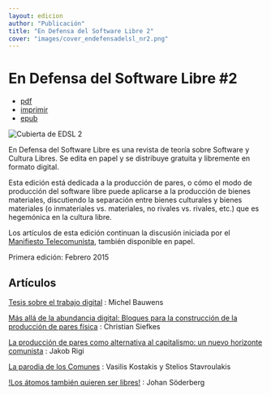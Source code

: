 ```yaml
---
layout: edicion
author: "Publicación"
title: "En Defensa del Software Libre 2"
cover: "images/cover_endefensadelsl_nr2.png"
---
```


En Defensa del Software Libre #2
================================

* [pdf][0]
* [imprimir][7]
* [epub][6]

![Cubierta de EDSL 2](images/cover_endefensadelsl_nr2.png)

En Defensa del Software Libre es una revista de teoría sobre Software y
Cultura Libres. Se edita en papel y se distribuye gratuita y libremente
en formato digital.

Esta edición está dedicada a la producción de pares, o cómo el modo de
producción del software libre puede aplicarse a la producción de bienes
materiales, discutiendo la separación entre bienes culturales y bienes
materiales (o inmateriales vs. materiales, no rivales vs. rivales, etc.)
que es hegemónica en la cultura libre.

Los artículos de esta edición continuan la discusión iniciada por el
[Manifiesto Telecomunista](ManifiestoTelecomunista.html), también
disponible en papel.

Primera edición: Febrero 2015


## Artículos

[Tesis sobre el trabajo digital][1]
:    Michel Bauwens

[Más allá de la abundancia digital: Bloques para la construcción de la producción de pares física][2]
:    Christian Siefkes

[La producción de pares como alternativa al capitalismo: un nuevo horizonte comunista][3]
:    Jakob Rigi

[La parodia de los Comunes][4]
:    Vasilis Kostakis y Stelios Stavroulakis

[!Los átomos también quieren ser libres!][5]
:    Johan Söderberg


[0]: descargas/En.Defensa.del.Software.Libre.Nro2.pdf "Descargar EDSL 2"
[6]: descargas/En.Defensa.del.Software.Libre.Nro2.epub "Descargar EDSL 2"
[7]: descargas/En.Defensa.del.Software.Libre.Nro2.print.pdf "Descargar EDSL 2"
[1]: tesis_sobre_el_trabajo_digital.html "Michel Bauwens"
[2]: mas_alla_de_la_abundancia_digital.html "Christian Siefkes"
[3]: un_nuevo_horizonte_comunista.html "Jakob Rigi"
[4]: parodia_de_los_comunes.html "Vasilis Kostakis y Stelios Stavroulakis"
[5]: los_atomos_quieren_ser_libres.html "Johan Söderberg"

